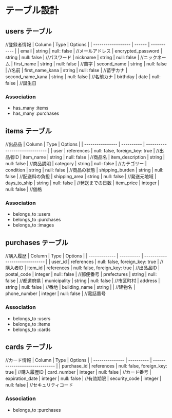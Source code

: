 # テーブル設計

## users テーブル
//登録者情報
| Column             | Type   | Options     |
| ------------------ | ------ | ----------- |
| email              | string | null: false | //メールアドレス
| encrypted_password | string | null: false | //パスワード
| nickname           | string | null: false | //ニックネーム
| first_name         | string | null: false | //苗字
| second_name        | string | null: false | //名前
| first_name_kana    | string | null: false | //苗字カナ
| second_name_kana   | string | null: false | //名前カナ
| birthday           | date   | null: false | //誕生日

### Association
- has_many :items
- has_many :purchases

## items テーブル
//出品品
| Column           | Type       | Options                        |
| ---------------- | ---------- | ------------------------------ |
| user             | references | null: false, foreign_key: true | //出品者ID
| item_name        | string     | null: false                    | //商品名
| item_description | string     | null: false                    | //商品説明
| category         | string     | null: false                    | //カテゴリー
| condition        | string     | null: false                    | //商品の状態
| shipping_burden  | string     | null: false                    | //配送料の負担
| shipping_area    | string     | null: false                    | //発送元地域
| days_to_ship     | string     | null: false                    | //発送までの日数
| item_price       | integer    | null: false                    | //価格

### Association
- belongs_to :users
- belongs_to :purchases
- belongs_to :images

## purchases テーブル
//購入履歴
| Column        | Type       | Options                        |
| ------------- | ---------- | ------------------------------ |
| user_id       | references | null: false, foreign_key: true | //購入者ID
| item_id       | references | null: false, foreign_key: true | //出品品ID
| postal_code   | integer    | null: false                    | //郵便番号
| prefectures   | string     | null: false                    | //都道府県
| municipality  | string     | null: false                    | //市区町村
| address       | string     | null: false                    | //番地
| building_name | string     |                                | //建物名
| phone_number  | integer    | null: false                    | //電話番号

### Association
- belongs_to :users
- belongs_to :items
- belongs_to :cards

## cards テーブル
//カード情報
| Column          | Type       | Options                        |
| --------------- | ---------- | ------------------------------ |
| purchase_id     | references | null: false, foreign_key: true | //購入履歴ID
| card_number     | integer    | null: false                    | //カード番号
| expiration_date | integer    | null: false                    | //有効期限
| security_code   | integer    | null: false                    | //セキュリティコード

### Association
- belongs_to :purchases

